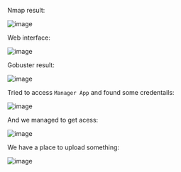 Nmap result:

![image](https://github.com/user-attachments/assets/09c1f04b-773d-4a34-ac1e-cf5786351ddd)

Web interface:

![image](https://github.com/user-attachments/assets/6b40d867-46e1-45fb-a9e5-467466a1705c)

Gobuster result:

![image](https://github.com/user-attachments/assets/c04a8236-64a9-4ea4-be14-04edf8204caa)

Tried to access `Manager App` and found some credentails:

![image](https://github.com/user-attachments/assets/8ec32832-7186-43fc-a451-e58066fa6d3b)

And we managed to get acess:

![image](https://github.com/user-attachments/assets/a9b2a4be-4ab7-41cf-995e-5e7e5c4d5e88)

We have a place to upload something:

![image](https://github.com/user-attachments/assets/e6a73263-30e1-4b4a-a2de-054222220ea2)


